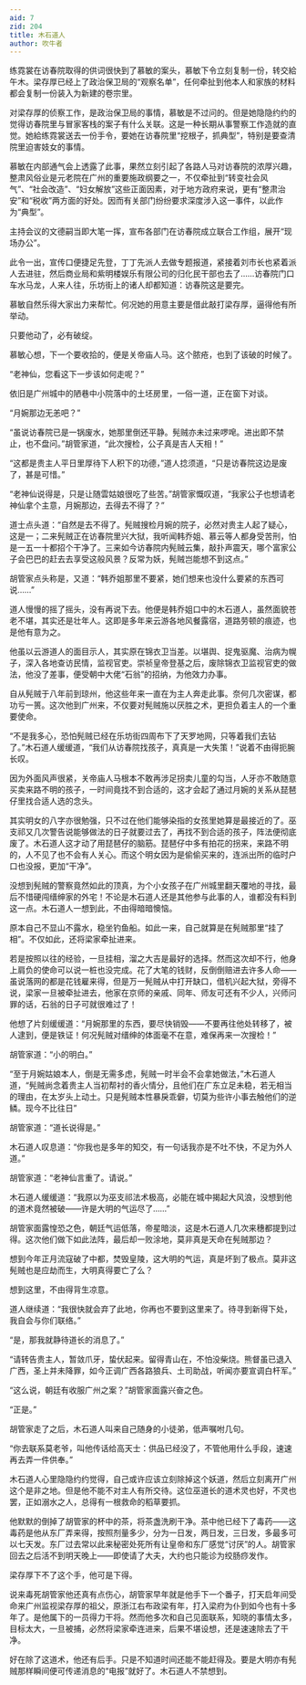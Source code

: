 ```yaml
---
aid: 7
zid: 204
title: 木石道人
author: 吹牛者
---
```


练霓裳在访春院取得的供词很快到了慕敏的案头，慕敏下令立刻复制一份，转交給午木。梁存厚已经上了政治保卫局的“观察名单”，任何牵扯到他本人和家族的材料都会复制一份装入为新建的卷宗里。

对梁存厚的侦察工作，是政治保卫局的事情，慕敏是不过问的。但是她隐隐约约的觉得访春院里与冒家客栈的案子有什么关联。这是一种长期从事警察工作造就的直觉。她給练霓裳送去一份手令，要她在访春院里“挖根子，抓典型”，特别是要查清院里迫害妓女的事情。

慕敏在内部通气会上透露了此事，果然立刻引起了各路人马对访春院的浓厚兴趣，整肃风俗业是元老院在广州的重要施政纲要之一，不仅牵扯到“转变社会风气”、“社会改造”、“妇女解放”这些正面因素，对于地方政府来说，更有“整肃治安”和“税收”两方面的好处。因而有关部门纷纷要求深度涉入这一事件，以此作为“典型”。

主持会议的文德嗣当即大笔一挥，宣布各部门在访春院成立联合工作组，展开“现场办公”。

此令一出，宣传口便捷足先登，丁丁先派人去做专题报道，紧接着刘市长也紧着派人去进驻，然后商业局和紫明楼娱乐有限公司的归化民干部也去了……访春院门口车水马龙，人来人往，乐坊街上的诸人却都知道：访春院这是要完。

慕敏自然乐得大家出力来帮忙。何况她的用意主要是借此敲打梁存厚，逼得他有所举动。

只要他动了，必有破绽。

慕敏心想，下一个要收拾的，便是关帝庙人马。这个脓疮，也到了该破的时候了。

“老神仙，您看这下一步该如何走呢？”

依旧是广州城中的陋巷中小院落中的土坯房里，一俗一道，正在窗下对谈。

“月婉那边无恙吧？”

“虽说访春院已是一锅废水，她那里倒还平静。髡贼亦未过来啰唣。进出即不禁止，也不盘问。”胡管家道，“此次搜检，公子真是吉人天相！”

“这都是贵主人平日里厚待下人积下的功德，”道人捻须道，“只是访春院这边是废了，甚是可惜。”

“老神仙说得是，只是让随雲姑娘很吃了些苦。”胡管家慨叹道，“我家公子也想请老神仙拿个主意，月婉那边，去得去不得了？”

道士点头道：“自然是去不得了。髡贼搜检月婉的院子，必然对贵主人起了疑心，这是一；二来髡贼正在访春院里兴大狱，我听闻韩乔姐、慕云等人都身受苦刑，怕是一五一十都招个干净了。三来如今访春院内髡贼云集，敲扑声震天，哪个富家公子会巴巴的赶去去享受这般风景？反常为妖，髡贼岂能想不到这点。”

胡管家点头称是，又道：“韩乔姐那里不要紧，她们想来也没什么要紧的东西可说……”

道人慢慢的摇了摇头，没有再说下去。他便是韩乔姐口中的木石道人，虽然面貌苍老不堪，其实还是壮年人。这即是多年来云游各地风餐露宿，道路劳顿的痕迹，也是他有意为之。

他虽以云游道人的面目示人，其实原在锦衣卫当差。以堪舆、捉鬼驱魔、治病为幌子，深入各地查访民情，监视官吏。崇祯皇帝登基之后，废除锦衣卫监视官吏的做法，他没了差事，便受朝中大佬“石翁”的招纳，为他效力办事。

自从髡贼于八年前到琼州，他这些年来一直在为主人奔走此事。奈何几次密谋，都功亏一篑。这次他到广州来，不仅要对髡贼施以厌胜之术，更担负着主人的一个重要使命。

“不是我多心，恐怕髡贼已经在乐坊街四周布下了天罗地网，只等着我们去钻了。”木石道人缓缓道，“我们从访春院找孩子，真真是一大失策！”说着不由得扼腕长叹。

因为外面风声很紧，关帝庙人马根本不敢再涉足拐卖儿童的勾当，人牙亦不敢随意买卖来路不明的孩子，一时间竟找不到合适的，这才会起了通过月婉的关系从琵琶仔里找合适人选的念头。

其实明女的八字亦很勉强，只不过在他们能够染指的女孩里她算是最接近的了。巫支祁又几次警告说能够做法的日子就要过去了，再找不到合适的孩子，阵法便彻底废了。木石道人这才动了用琵琶仔的脑筋。琵琶仔中多有拍花的拐来，来路不明的，人不见了也不会有人关心。而这个明女因为是偷偷买来的，连派出所的临时户口也没报，更加“干净”。

没想到髡贼的警察竟然如此的顶真，为个小女孩子在广州城里翻天覆地的寻找，最后不惜硬闯缙绅家的外宅！不论是木石道人还是其他参与此事的人，谁都没有料到这一点。木石道人一想到此，不由得暗暗懊恼。

原本自己不显山不露水，稳坐钓鱼船。如此一来，自己就算是在髡贼那里“挂了相”。不仅如此，还将梁家牵扯进来。

若是按照以往的经验，一旦挂相，溜之大吉是最好的选择。然而这次却不行，他身上肩负的使命可以说一桩也没完成。花了大笔的钱财，反倒倒赔进去许多人命――虽说落网的都是花钱雇来得，但是万一髡贼从中打开缺口，借机兴起大狱，旁得不说，梁家一旦被牵扯进去，他家在京师的亲戚、同年、师友可还有不少人，兴师问罪的话，石翁的日子可就很难过了！

他想了片刻缓缓道：“月婉那里的东西，要尽快销毁――不要再往他处转移了，被人逮到，便是铁证！何况髡贼对缙绅的体面毫不在意，难保再来一次搜检！”

胡管家道：“小的明白。”

“至于月婉姑娘本人，倒是无需多虑，髡贼一时半会不会拿她做法，”木石道人道，“髡贼尚念着贵主人当初帮衬的香火情分，且他们在广东立足未稳，若无相当的理由，在太岁头上动土。只是髡贼本性暴戾乖僻，切莫为些许小事去触他们的逆鳞。现今不比往日”

胡管家道：“道长说得是。”

木石道人叹息道：“你我也是多年的知交，有一句话我亦是不吐不快，不足为外人道。”

胡管家道：“老神仙言重了。请说。”

木石道人缓缓道：“我原以为巫支祁法术极高，必能在城中揭起大风浪，没想到他的道术竟然被破――许是大明的气运尽了……”

胡管家面露惶恐之色，朝廷气运低落，帝星暗淡，这是木石道人几次来穗都提到过得。这次他们做下如此法阵，最后却一败涂地，莫非真是天命在髡贼那边？

想到今年正月流寇破了中都，焚毁皇陵，这大明的气运，真是坏到了极点。莫非这髡贼也是应劫而生，大明真得要亡了么？

想到这里，不由得背生凉意。

道人继续道：“我很快就会弃了此地，你再也不要到这里来了。待寻到新得下处，我自会与你们联络。”

“是，那我就静待道长的消息了。”

“请转告贵主人，暂敛爪牙，蛰伏起来。留得青山在，不怕没柴烧。熊督虽已退入广西，圣上并未降罪，如今正调广西各路狼兵、土司助战，听闻亦要宣调白杆军。”

“这么说，朝廷有收服广州之案？”胡管家面露兴奋之色。

“正是。”

胡管家走了之后，木石道人叫来自己随身的小徒弟，低声嘱咐几句。

“你去联系莫老爷，叫他传话给高天士：供品已经没了，不管他用什么手段，速速再去弄一件供奉。”

木石道人心里隐隐约约觉得，自己或许应该立刻除掉这个妖道，然后立刻离开广州这个是非之地。但是他不能不对主人有所交待。这位巫道长的道术灵也好，不灵也罢，正如溺水之人，总得有一根救命的稻草要抓。

他默默的倒掉了胡管家的杯中的茶，将茶盏洗刷干净。茶中他已经下了毒药――这毒药是他从东厂弄来得，按照剂量多少，分为一日发，两日发，三日发，多最多可以七天发。东厂过去常以此来秘密处死所有让皇帝和东厂感觉“讨厌”的人。胡管家回去之后活不到明天晚上――即使请了大夫，大约也只能诊为绞肠痧发作。

梁存厚下不了这个手，他可是下得。

说来毒死胡管家他还真有点伤心，胡管家早年就是他手下一个番子，打天启年间受命来广州监视梁存厚的祖父，原浙江右布政梁有年，打入梁府为仆到如今也有十多年了。是他属下的一员得力干将。然而他多次和自己见面联系，知晓的事情太多，目标太大，一旦被捕，必然将梁家牵连进来，后果不堪设想，还是速速除去了干净。

好在除了这道术，他还有后手。只是不知道时间还能不能赶得及。要是大明亦有髡贼那样瞬间便可传递消息的“电报”就好了。木石道人不禁想到。
